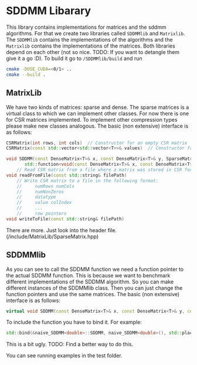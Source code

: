 # SDDMM Libarary
This library contains implementations for matrices and the sddmm algorithms. For that we create two libraries called `SDDMMlib` and `Matrixlib`. The `SDDMMlib` contains the implementations of the algorithms and the `Matrixlib` contains the implementations of the matrices. Both libraries depend on each other (not so nice. TODO: If you want to detangle them give it a go :D). To build it go to `/SDDMMlib/build` and run 
```bash
cmake -DUSE_CUDA=<0/1> ..
cmake --build .
```

## MatrixLib
We have two kinds of matrices: sparse and dense. The sparse matrices is a virtual class to which we can implement other classes. For now there is one for CSR matrices implemented. To implement other compression types please make new classes analogous.
The basic (non extensive) interface is as follows:
```cpp
CSRMatrix(int rows, int cols)  // Constructor for an empty CSR matrix
CSRMatrix(const std::vector<std::vector<T>>& values)  // Constructor from dense matrix

void SDDMM(const DenseMatrix<T>& x, const DenseMatrix<T>& y, SparseMatrix<T>& result,
       std::function<void(const DenseMatrix<T>& x, const DenseMatrix<T>& y, const SparseMatrix<T>& z, SparseMatrix<T>& result)> SDDMMFunc) 
    // Read CSR matrix from a file where a matrix was stored in CSR format using writeToFile()
void readFromFile(const std::string& filePath) 
    // Write CSR matrix to a file in the following format:
    //     numRows numCols
    //     numNonZeros
    //     datatype
    //     value colIndex
    //     ...
    //     row pointers   
void writeToFile(const std::string& filePath) 
```
There are more. Just look into the header file. (/include/MatrixLib/SparseMatrix.hpp)

## SDDMMlib
As you can see to call the SDDMM function we need a function pointer to the actual SDDMM function. This is because we want to benchmark different implementations of the SDDMM algorithm. So you can make different instances of the SDDMMlib class. Then you can just change the function pointers and use the same matrices. The basic (non extensive) interface is as follows:
```cpp
virtual void SDDMM(const DenseMatrix<T>& x, const DenseMatrix<T>& y, const SparseMatrix<T>& z, SparseMatrix<T>& result) const override;
```
To include the function you have to bind it. For example:
```cpp
std::bind(&naive_SDDMM<double>::SDDMM, naive_SDDMM<double>(), std::placeholders::_1, std::placeholders::_2, std::placeholders::_3, std::placeholders::_4)
```
This is a bit ugly. TODO: Find a better way to do this.

You can see running examples in the test folder.
